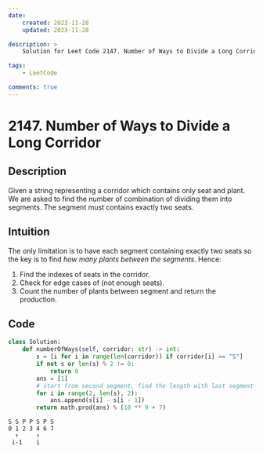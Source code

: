 ```yaml
---
date:
    created: 2023-11-28
    updated: 2023-11-28

description: >
    Solution for Leet Code 2147. Number of Ways to Divide a Long Corridor

tags:
    - LeetCode

comments: true
---
```

# 2147. Number of Ways to Divide a Long Corridor

## Description

Given a string representing a corridor which contains only seat and plant. We are asked to find the number of combination of dividing them into segments. The segment must contains exactly two seats.

## Intuition

The only limitation is to have each segment containing exactly two seats so the key is to find *how many plants between the segments*. Hence:

1. Find the indexes of seats in the corridor.
2. Check for edge cases of (not enough seats).
3. Count the number of plants between segment and return the production.



## Code

```python
class Solution:
    def numberOfWays(self, corridor: str) -> int:
        s = [i for i in range(len(corridor)) if corridor[i] == "S"]
        if not s or len(s) % 2 != 0:
            return 0
        ans = [1]
        # start from second segment, find the length with last segment
        for i in range(2, len(s), 2):
            ans.append(s[i] - s[i - 1])
        return math.prod(ans) % (10 ** 9 + 7)
```

```
S S P P S P S
0 1 2 3 4 6 7
  ↑     ↑
 i-1    i
```